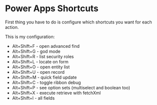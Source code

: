 # Power Apps Shortcuts

First thing you have to do is configure which shortcuts you want for each action.

This is my configuration:

- Alt+Shift+F - open advanced find
- Alt+Shift+G - god mode
- Alt+Shift+R - list security roles
- Alt+Shift+L - locate on form
- Alt+Shift+O - open entity list
- Alt+Shift+U - open record
- Alt+Shift+M - quick field update
- Alt+Shift+C - toggle ribbon debug
- Alt+Shift+P - see option sets (multiselect and boolean too)
- Alt+Shift+X - execute retrieve with fetchXml
- Alt+Shift+I - all fields
